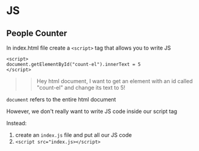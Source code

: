 # JS

## People Counter
In index.html file create a `<script>` tag that allows you to write JS

``` html5
<script>
document.getElementById("count-el").innerText = 5
</script>
```

>>Hey html document, I want to get an element with an id called "count-el" and change its text to 5!

`document` refers to the entire html document

However, we don't really want to write JS code inside our script tag

Instead:

1. create an `index.js` file and put all our JS code
2. `<script src="index.js></script>`
